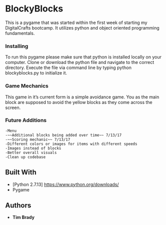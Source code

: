# BlockyBlocks

This is a pygame that was started within the first week of starting my DigitalCrafts bootcamp. It utilizes python and object oriented programming fundamentals.

### Installing

To run this pygame please make sure that python is installed locally on your computer. Clone or download the python file and navigate to the correct directory. Execute the file via command line by typing python blockyblocks.py to initialize it.

### Game Mechanics

This game in it’s current form is a simple avoidance game. You as the main block are supposed to avoid the yellow blocks as they come across the screen.

### Future Additions

    -Menu
    -~~Additional blocks being added over time~~ 7/13/17
    -~~Scoring mechanic~~ 7/13/17
    -Different colors or images for items with different speeds
    -Images instead of blocks
    -Better overall visuals
    -Clean up codebase

## Built With

* [Python 2.7.13] https://www.python.org/downloads/
* Pygame

## Authors

* **Tim Brady**
